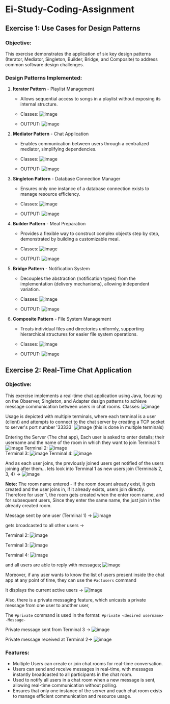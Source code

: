 # Ei-Study-Coding-Assignment

## Exercise 1: Use Cases for Design Patterns

### Objective:
This exercise demonstrates the application of six key design patterns (Iterator, Mediator, Singleton, Builder, Bridge, and Composite) to address common software design challenges.

### Design Patterns Implemented:
1. **Iterator Pattern** - Playlist Management
   - Allows sequential access to songs in a playlist without exposing its internal structure.
   - Classes: ![image](https://github.com/user-attachments/assets/f2e83a37-58e8-48c7-8bf7-9c4743313e4e)

   - OUTPUT: ![image](https://github.com/user-attachments/assets/c5f5c628-8d1a-4746-b784-02020ee547b0)


2. **Mediator Pattern** - Chat Application
   - Enables communication between users through a centralized mediator, simplifying dependencies.
   - Classes: ![image](https://github.com/user-attachments/assets/bbd554f1-5fb5-4611-9d8c-7e3ff3d15847)

   - OUTPUT: ![image](https://github.com/user-attachments/assets/f32928af-d881-403d-9dfc-922411bbd0c6)


3. **Singleton Pattern** - Database Connection Manager
   - Ensures only one instance of a database connection exists to manage resource efficiency.
   - Classes: ![image](https://github.com/user-attachments/assets/0307a58e-fdf9-4eaf-bd52-e4317837bedd)

   - OUTPUT: ![image](https://github.com/user-attachments/assets/2dd0379c-d955-4ced-9008-0965592a0bb8)


4. **Builder Pattern** - Meal Preparation
   - Provides a flexible way to construct complex objects step by step, demonstrated by building a customizable meal.
   - Classes: ![image](https://github.com/user-attachments/assets/f2f482f2-2d18-4604-90a4-06f2d931f89d)

   - OUTPUT: ![image](https://github.com/user-attachments/assets/f337bd8b-3513-4e7d-8ef0-33b1f9793b73)


5. **Bridge Pattern** - Notification System
   - Decouples the abstraction (notification types) from the implementation (delivery mechanisms), allowing independent variation.
   - Classes: ![image](https://github.com/user-attachments/assets/b05281bb-89ca-40e2-9ff1-64dff6aa8365)

   - OUTPUT: ![image](https://github.com/user-attachments/assets/bb337841-9fb1-461b-862b-db961c06050d)


6. **Composite Pattern** - File System Management
   - Treats individual files and directories uniformly, supporting hierarchical structures for easier file system operations.
   - Classes: ![image](https://github.com/user-attachments/assets/95ce212a-72c7-4229-b81d-8e60d79e2d03)

   - OUTPUT: ![image](https://github.com/user-attachments/assets/dd9c9d8b-5ad3-4fc0-b764-751fd5313b30)



## Exercise 2: Real-Time Chat Application

### Objective:
This exercise implements a real-time chat application using Java, focusing on the Observer, Singleton, and Adapter design patterns to achieve message communication between users in chat rooms.
Classes: ![image](https://github.com/user-attachments/assets/8c836327-6b7d-42ee-b5a8-f71bec7ed5db)

Usage is depicted with multiple terminals, where each terminal is a user (client) and attempts to connect to the chat server by creating a TCP socket to server's port number '33333'
![image](https://github.com/user-attachments/assets/48769429-c4be-40dc-ae18-bdf3fbd0a6f4) (this is done in multiple terminals)

Entering the Server (The chat app), Each user is asked to enter details; their username and the name of the room in which they want to join 
Terminal 1: ![image](https://github.com/user-attachments/assets/ea449d90-c40d-4948-8b36-6619d05caf51)    Terminal 2: ![image](https://github.com/user-attachments/assets/a1be8c4e-ab0a-4788-8b51-25a150db0b0a)  
Terminal 3: ![image](https://github.com/user-attachments/assets/2f93b399-70f8-41f9-8715-7aee415518a6)    Terminal 4: ![image](https://github.com/user-attachments/assets/48510ae7-ddcc-42fb-bffe-8cf8d4f55bdb)

And as each user joins, the previously joined users get notified of the users joining after them...
lets look into Terminal 1 as new users join (Terminals 2, 3, 4) -> ![image](https://github.com/user-attachments/assets/c0347f6a-4114-40db-8191-4f888f300512)

**Note:** The room name entered - If the room doesnt already exist, it gets created and the user joins in, if it already exists, users join directly.
Therefore for user 1, the room gets created when the enter room name, and for subsequent users, Since they enter the same name, the just join in the already created room.

Message sent by one user (Terminal 1) -> ![image](https://github.com/user-attachments/assets/bdfc77c6-c2a0-4533-9ddb-e67a0d17f032)

gets broadcasted to all other users -> 

Terminal 2: ![image](https://github.com/user-attachments/assets/903c12e6-371e-4a21-94d7-511bb6c7e33c)

Terminal 3: ![image](https://github.com/user-attachments/assets/d70e4205-bc1c-4a10-87e1-6c71bb944f9d)

Terminal 4: ![image](https://github.com/user-attachments/assets/9d767c37-8085-414c-9478-3ae7a2c61223)

and all users are able to reply with messages; ![image](https://github.com/user-attachments/assets/dca9131e-beb3-41bf-8614-4598152b7a20)

Moreover, if any user wants to know the list of users present inside the chat app at any point of time, they can use the `#actusers` command

It displays the current active users -> ![image](https://github.com/user-attachments/assets/330bd2db-8c1c-4e6d-9cf1-e7ccfc1f8172)

Also, there is a private messaging feature, which unicasts a private message from one user to another user,

The `#private` command is used in the format: `#private <desired username> -Message-` 

Private message sent from Terminal 3 -> ![image](https://github.com/user-attachments/assets/0be26bad-3abc-4c6a-a14e-444ddf9d9d23)  

Private message received at Terminal 2-> ![image](https://github.com/user-attachments/assets/80d69c87-d2cc-47df-9834-8eec3b5b315c)


### Features:
- Multiple Users can create or join chat rooms for real-time conversation.
- Users can send and receive messages in real-time, with messages instantly broadcasted to all participants in the chat room.
- Used to notify all users in a chat room when a new message is sent, allowing real-time communication without polling.
- Ensures that only one instance of the server and each chat room exists to manage efficient communication and resource usage.



